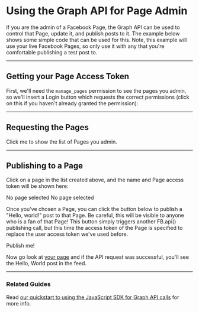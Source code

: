 <h1>Using the Graph API for Page Admin</h1>

<p>If you are the admin of a Facebook Page, the Graph API can be used to control that Page, update it, and publish posts to it. The example below shows some simple code that can be used for this. Note, this example will use your live Facebook Pages, so only use it with any that you're comfortable publishing a test post to.</p>

<hr />

<h2>Getting your Page Access Token</h2>

<p>First, we'll need the <code>manage_pages</code> permission to see the pages you admin, so we'll insert a Login button which requests the correct permissions (click on this if you haven't already granted the permission):</p>

<div class="fb-login-button" data-scope="manage_pages" data-max-rows="1" data-size="medium"></div>

<hr />

<h2>Requesting the Pages</h2>

<div id="pageBtn" class="btn btn-success clearfix">Click me to show the list of Pages you admin.</div>

<ul id="pagesList" class="btn-group btn-group-vertical clearfix"></ul>

<script>
document.getElementById('pageBtn').onclick = function() {
  FB.api('/me/accounts?fields=name,access_token,link', function(response) {
    Log.info('API response', response);
    var list = document.getElementById('pagesList');
    for (var i=0; i < response.data.length; i++) {
      var li = document.createElement('li');
      li.innerHTML = response.data[i].name;
      li.dataset.token = response.data[i].access_token;
      li.dataset.link = response.data[i].link;
      li.className = 'btn btn-mini';
      li.onclick = function() {
        document.getElementById('pageName').innerHTML = this.innerHTML;
        document.getElementById('pageToken').innerHTML = this.dataset.token;
        document.getElementById('pageLink').setAttribute('href', this.dataset.link);
      }
      list.appendChild(li);
    }
  });
  return false;
}  
</script>

<hr />

<h2>Publishing to a Page</h2>

<p>Click on a page in the list created above, and the name and Page access token will be shown here:</p>

<span id="pageName" class="label label-success">No page selected</span>
<span id="pageToken" class="label label-success">No page selected</span>

<p>Once you've chosen a Page, you can click the button below to publish a "Hello, world!" post to that Page. Be careful, this will be visible to anyone who is a fan of that Page! This button simply triggers another FB.api() publishing call, but this time the access token of the Page is specified to replace the user access token we've used before.</p>
<div id="publishBtn" class="btn btn-success">Publish me!</div>

<script>
document.getElementById('publishBtn').onclick = function() {
  var pageToken = document.getElementById('pageToken').innerHTML;
  FB.api('/me/feed', 'post', {message: 'Hello, world!', access_token: pageToken}, function(response) {
    Log.info('API response', response);
    document.getElementById('publishBtn').innerHTML = 'API response is ' + response.id;
  });
  return false;
}  
</script>

<p>Now go look at <a id="pageLink" href="#">your page</a> and if the API request was successful, you'll see the Hello, World post in the feed.</p>

<hr />

<h3>Related Guides</h3>

<p>Read <a href="https://developers.facebook.com/docs/javascript/quickstart/#graphapi">our quickstart to using the JavaScript SDK for Graph API calls</a> for more info.</p>
